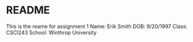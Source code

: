 # README

This is the reame for assignment 1
Name: Erik Smith
DOB: 9/20/1997
Class: CSCI243
School: Winthrop University
